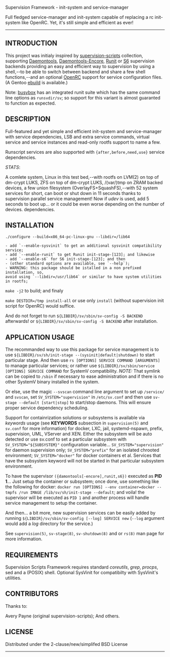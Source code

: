Supervision Framework - init-system and service-manager

Full fledged service-manager and init-system capable of replacing a
rc init-system like OpenRC. Yet, it's still simple and efficient as ever!

---

INTRODUCTION
------------

This project was initialy inspired by [supervision-scripts][1] collection,
supporting [Daemontools][3], [Daemontools-Encore][4], [Runit][5] or [S6][6]
supervision backends providing an easy and efficient way to supervision
by using a shell,--to be able to switch between backend and share a few shell
functions,--and an optional [OpenRC][7] support for service configuration files.
(A Gentoo [ebuild][2] is available.)

Note: [busybox](http://www.busybox.net/) has an integrated runit suite which has
the same command line options as `runsvdir/sv`; so support for this variant is
almost guaranted to function as expected.

DESCRIPTION
-----------

Full-featured and yet simple and efficient init-system and service-manager
with service dependencies, LSB and extra service commands, virtual
service and service instances and read-only rootfs support to name a few.

Runscript services are also supported with `{after,before,need,use}` service
dependencies.

*STATS*:

A comlete system, Linux in this test bed,--with rootfs on LVM(2) on top of
dm-crypt LUKS, ZFS on top of dm-crypt LUKS, /(var/)tmp on ZRAM backed devices,
a few union filesystem (OverlayFS+SquashFS),--with 52 system services for short,
can boot or shut down in 11 seconds thanks to supervision parallel service
management! Now if _udev_ is used, add 5 seconds to boot up... or it could be
even worse depending on the number of devices.
dependencies.

INSTALLATION
------------

`./configure --build=x86_64-pc-linux-gnu --libdir=/lib64`

    - add `--enable-sysvinit` to get an additional sysvinit compatibility service;
    - add `--enable-runit` to get Runit init-stage-[123]; and likewise
    - add `--enable-s6` for S6 init-stage-[123]; and then
    - (other standard options are available, see `--help`);
    - WARNING: this package should be istalled in a non prefixed installation, so,
    avoid using `--libdir=/usr/lib64` or similar to have system utilities in rootfs;

`make -j2` to build; and finaly

`make DESTDIR=/tmp install-all` or use only `install` (without supervision init
script for OpenRC) would suffice.

And do not forget to run `${LIBDIR}/sv/sbin/sv-config -S BACKEND` afterwards!
or `${LIBDIR}/sv/sbin/sv-config -S BACKEND` after installation.

APPLICATION USAGE
-----------------

The recommanded way to use this package for service management is to use
`${LIBDIR}/sv/sh/init-stage --(sysinit|default|shutdown)` to start particular stage. And then use
`rs [OPTIONS] SERVICE COMMAND [ARGUMENTS]` to manage particular services;
or rather use `${LIBDIR}/sv/sbin/service [OPTIONS] SERVICE COMMAND` for
SystemV compatibility. *NOTE:* That symlink can be copied to `/sbin` if
necessary to ease administration and if there is no other SystemV binary
installed in the system.

Or else, use the magic `--svscan` command line argument to set up `/service/` and
`svscan`, set `SV_SYSTEM="supervision"` in `/etc/sv.conf` and then use
`sv-stage --default [start|stop]` to start/stop daemons.
This will ensure proper service dependency scheduling.

Support for containrization solutions or subsystems is available via _keywords_
usage (see __KEYWORDS__ subsection in `supervision(5)` and `sv.conf` for more
information) for docker, LXC, jail, systemd-nspawn, prefix, supervision, UML,
VServer and XEN.
Either the subsystem will be auto detected or use sv.conf to set a particular
subsystem with `SV_SYSTEM="${SUBSYSTEM}"` configuration variable...
`SV_SYSTEM="supervision"` for daemon supervision only;
`SV_SYSTEM="prefix"` for an isolated chrooted environment;
`SV_SYSTEM="docker"` for docker containers et al.
Services that have the subsystem keyword will not be started in that particular
subsystem environment.

To have the supervisor `({damontools[-encore],runit,s6})` executed as __PID 1__...
Just setup the container or subsystem; once done, use something like
the following for docker: `docker run [OPTIONS] --env container=docker --tmpfs /run
IMAGE /lib/sv/sh/init-stage --default`; and voila! the supervisor will be executed
as `PID 1` and another process will handle service management to setup the container.

And then... a bit more, new supervision services can be easily added by
running `${LIBDIR}/sv/sbin/sv-config [--log] SERVICE new` (`--log` argument
would add a *log* directory for the service.)

See `supervision(5)`, `sv-stage(8)`, `sv-shutdown(8)` and or `rs(8)` man page
for more information.

REQUIREMENTS
------------

Supervision Scripts Framework requires standard _coreutils_, _grep_, _procps_,
sed and a (POSIX) shell.
Optional SysVinit for compatibilty with SysVinit's utilities.

CONTRIBUTORS
------------

Thanks to:

Avery Payne (original supervision-scripts);
And others.

LICENSE
-------

Distributed under the 2-clause/new/simplifed BSD License

---

[1]:https://github.com/apayne/supervision-scripts
[2]:https://github.com/tokiclover/bar-overlay
[3]:http://cr.yp.to/daemontools.html
[4]:http://untroubled.org/daemontools-encore/
[5]:http://smarden.org/runit/
[6]:http://www.skarnet.org/software/s6/
[7]:https://github.com/OpenRC/openrc
